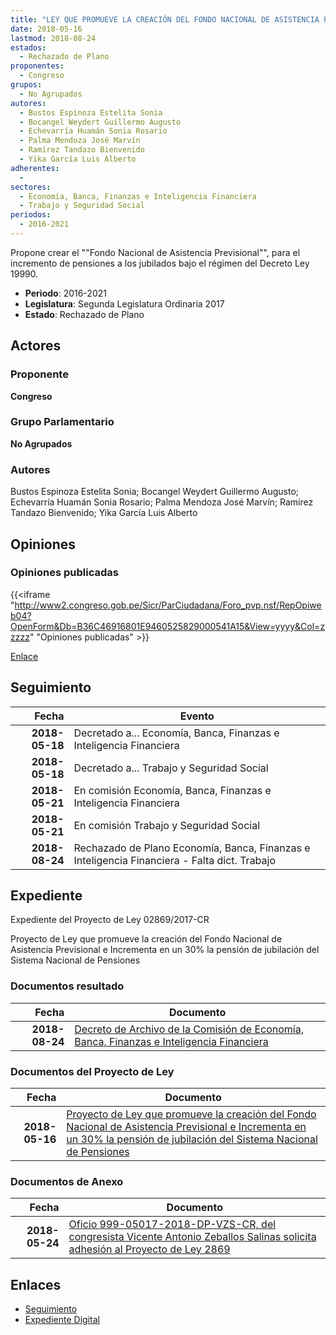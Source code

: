 ```yaml
---
title: "LEY QUE PROMUEVE LA CREACIÓN DEL FONDO NACIONAL DE ASISTENCIA PREVISIONAL E INCREMENTA EN UN 30% LA PENSIÓN DE JUBILACIÓN DEL SISTEMA NACIONAL DE PENSIONES"
date: 2018-05-16
lastmod: 2018-08-24
estados: 
  - Rechazado de Plano
proponentes: 
  - Congreso
grupos: 
  - No Agrupados
autores: 
  - Bustos Espinoza Estelita Sonia
  - Bocangel Weydert Guillermo Augusto
  - Echevarría Huamán Sonia Rosario
  - Palma Mendoza José Marvín
  - Ramírez Tandazo Bienvenido
  - Yika García Luis Alberto
adherentes: 
  - 
sectores: 
  - Economía, Banca, Finanzas e Inteligencia Financiera
  - Trabajo y Seguridad Social
periodos: 
  - 2016-2021
---
```


Propone crear el ""Fondo Nacional de Asistencia Previsional"", para el incremento de pensiones a los jubilados bajo el régimen del Decreto Ley 19990.

- **Periodo**: 2016-2021
- **Legislatura**: Segunda Legislatura Ordinaria 2017
- **Estado**: Rechazado de Plano

## Actores

### Proponente

**Congreso**

### Grupo Parlamentario

**No Agrupados**

### Autores

Bustos Espinoza Estelita Sonia; Bocangel Weydert Guillermo Augusto; Echevarría Huamán Sonia Rosario; Palma Mendoza José Marvín; Ramírez Tandazo Bienvenido; Yika García Luis Alberto


## Opiniones

### Opiniones publicadas

{{<iframe "http://www2.congreso.gob.pe/Sicr/ParCiudadana/Foro_pvp.nsf/RepOpiweb04?OpenForm&Db=B36C46916801E9460525829000541A15&View=yyyy&Col=zzzzz" "Opiniones publicadas" >}}

[Enlace](http://www2.congreso.gob.pe/Sicr/ParCiudadana/Foro_pvp.nsf/RepOpiweb04?OpenForm&Db=B36C46916801E9460525829000541A15&View=yyyy&Col=zzzzz)

## Seguimiento

| Fecha | Evento |
|------:|--------|
| **2018-05-18** | Decretado a... Economía, Banca, Finanzas e Inteligencia Financiera|
| **2018-05-18** | Decretado a... Trabajo y Seguridad Social|
| **2018-05-21** | En comisión Economía, Banca, Finanzas e Inteligencia Financiera|
| **2018-05-21** | En comisión Trabajo y Seguridad Social|
| **2018-08-24** | Rechazado de Plano Economía, Banca, Finanzas e Inteligencia Financiera - Falta dict. Trabajo|


## Expediente

Expediente del Proyecto de Ley 02869/2017-CR

Proyecto de Ley que promueve la creación del Fondo Nacional de Asistencia Previsional e Incrementa en un 30% la pensión de jubilación del Sistema Nacional de Pensiones


### Documentos resultado

| Fecha | Documento |
|------:|--------|
| **2018-08-24** | [Decreto de Archivo de la Comisión de Economía, Banca, Finanzas e Inteligencia Financiera](http://www.leyes.congreso.gob.pe/Documentos/2016_2021/Decretos/Archivamiento/DA0286920180824.PDF) |

### Documentos del Proyecto de Ley

| Fecha | Documento |
|------:|--------|
| **2018-05-16** | [Proyecto de Ley que promueve la creación del Fondo Nacional de Asistencia Previsional e Incrementa en un 30% la pensión de jubilación del Sistema Nacional de Pensiones](http://www.leyes.congreso.gob.pe/Documentos/2016_2021/Proyectos_de_Ley_y_de_Resoluciones_Legislativas/PL0286920180516..PDF) |

### Documentos de Anexo

| Fecha | Documento |
|------:|--------|
| **2018-05-24** | [Oficio 999-05017-2018-DP-VZS-CR, del congresista Vicente Antonio Zeballos Salinas solicita adhesión al Proyecto de Ley 2869](http://www.leyes.congreso.gob.pe/Documentos/2016_2021/Adhesiones/Proyectos_de_Ley/OFICIO-999-05-2017-2018-DP-VZS-CR.pdf) |

## Enlaces 

- [Seguimiento](http://www2.congreso.gob.pehttp://www2.congreso.gob.pe/Sicr/TraDocEstProc/CLProLey2016.nsf/f7fff46988ca05b1052578e100829cc7/69d5ee52576523fc0525828f007c757c?OpenDocument)
- [Expediente Digital](http://www2.congreso.gob.pehttp://www2.congreso.gob.pe/Sicr/TraDocEstProc/CLProLey2016.nsf/f7fff46988ca05b1052578e100829cc7/69d5ee52576523fc0525828f007c757c?OpenDocument&Click=05257FB7005EB655.eb71d0cf91d8294e05256cdf006b5706/$Body/0.1C6C)
